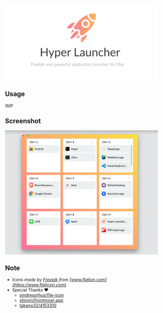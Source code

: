 ![logo](/assets/Hyper&#32;Launcher&#32;LP.png)


## Usage

WIP


## Screenshot

![Image from Gyazo](https://raw.githubusercontent.com/konbu310/hyper-launcher/master/assets/screenshot.png)


## Note

* *Icons made by [Freepik](https://www.flaticon.com/authors/freepik) from [www.flation.com](https://www.flaticon.com)*
* Special Thanks ❤️
  * [sindresorhus/file-icon](https://github.com/sindresorhus/file-icon)
  * [shinnn/frontmost-app](https://github.com/shinnn/frontmost-app)
  * [takano32/4153310](https://gist.github.com/takano32/4153310)
